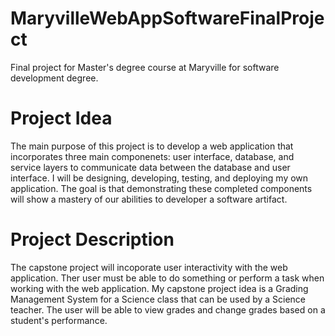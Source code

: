 # MaryvilleWebAppSoftwareFinalProject
Final project for Master's degree course at Maryville for software development degree.

# Project Idea
The main purpose of this project is to develop a web application that incorporates three main componenets: user interface, database, and service layers to communicate data between the database and user interface. I will be designing, developing, testing, and deploying my own application. The goal is that demonstrating these completed components will show a mastery of our abilities to developer a software artifact.

# Project Description
The capstone project will incoporate user interactivity with the web application. Ther user must be able to do something or perform a task when working with the web application. My capstone project idea is a Grading Management System for a Science class that can be used by a Science teacher. The user will be able to view grades and change grades based on a student's performance.
